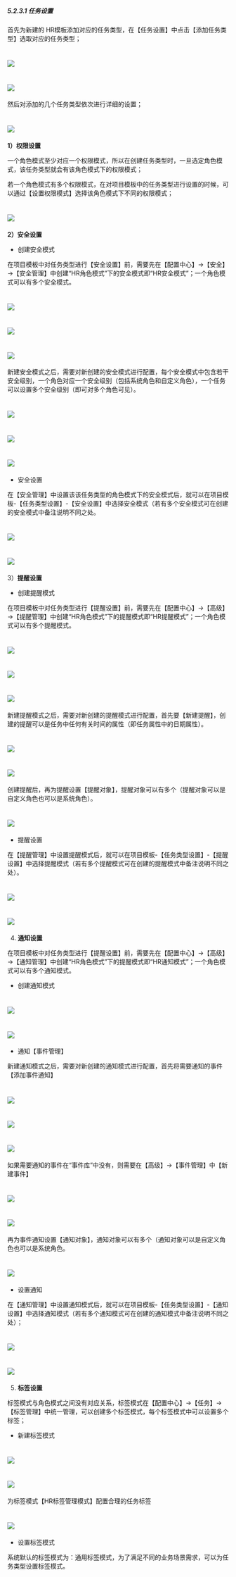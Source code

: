 ##### 5.2.3.1 任务设置

首先为新建的 HR模板添加对应的任务类型，在【任务设置】中点击【添加任务类型】选取对应的任务类型；

# ![](/assets/2任务设置-添加任务类型.png)

# ![](/assets/2任务设置-添加任务类型2.png)

然后对添加的几个任务类型依次进行详细的设置；

# ![](/assets/2任务设置-任务类型设置.png)


**1）权限设置**

一个角色模式至少对应一个权限模式，所以在创建任务类型时，一旦选定角色模式，该任务类型就会有该角色模式下的权限模式；

若一个角色模式有多个权限模式，在对项目模板中的任务类型进行设置的时候，可以通过【设置权限模式】选择该角色模式下不同的权限模式；

# ![](/assets/2任务设置-设置权限模式-正确.png)

**2）安全设置**

* 创建安全模式

在项目模板中对任务类型进行【安全设置】前，需要先在【配置中心】→【安全】→【安全管理】中创建“HR角色模式”下的安全模式即“HR安全模式”；一个角色模式可以有多个安全模式。

# ![](/assets/2.2任务设置-安全设置-创建安全模式1.png)

# ![](/assets/2.2任务设置-安全设置-创建安全模式2.png)

# ![](/assets/2.2任务设置-安全设置-创建安全模式3.png)


新建安全模式之后，需要对新创建的安全模式进行配置，每个安全模式中包含若干安全级别，一个角色对应一个安全级别（包括系统角色和自定义角色），一个任务可以设置多个安全级别（即可对多个角色可见）。

# ![](/assets/2.2任务设置-安全模式配置.png)

# ![](/assets/2.2任务设置-安全模式配置-新建安全级别.png)

# ![](/assets/2.2任务设置-安全模式配置-新建安全级别2.png)

* 安全设置

在【安全管理】中设置该该任务类型的角色模式下的安全模式后，就可以在项目模板-【任务类型设置】-【安全设置】中选择安全模式（若有多个安全模式可在创建的安全模式中备注说明不同之处。

# ![](/assets/2.2任务设置-安全设置.png)

# ![](/assets/2.2任务设置-安全设置2.png)


3）**提醒设置**

* 创建提醒模式

在项目模板中对任务类型进行【提醒设置】前，需要先在【配置中心】→【高级】→【提醒管理】中创建“HR角色模式”下的提醒模式即“HR提醒模式”；一个角色模式可以有多个提醒模式。

# ![](/assets/2.3提醒设置-创建提醒模式1.png)

# ![](/assets/2.3提醒设置-创建提醒模式2.png)

# ![](/assets/2.3提醒设置-创建提醒模式3.png)

新建提醒模式之后，需要对新创建的提醒模式进行配置，首先要【新建提醒】，创建的提醒可以是任务中任何有关时间的属性（即任务属性中的日期属性）。

# ![](/assets/2.3提醒设置-提醒模式配置.png)

# ![](/assets/2.3提醒设置-新建提醒1.png)

创建提醒后，再为提醒设置【提醒对象】，提醒对象可以有多个（提醒对象可以是自定义角色也可以是系统角色）。

# ![](/assets/2.3提醒设置-设置提醒对象.png)

* 提醒设置

在【提醒管理】中设置提醒模式后，就可以在项目模板-【任务类型设置】-【提醒设置】中选择提醒模式（若有多个提醒模式可在创建的提醒模式中备注说明不同之处）。

# ![](/assets/2.3提醒设置-设置提醒1.png)

# ![](/assets/2.3提醒设置-设置提醒2.png)

4) **通知设置**

在项目模板中对任务类型进行【提醒设置】前，需要先在【配置中心】→【高级】→【通知管理】中创建“HR角色模式”下的提醒模式即“HR通知模式”；一个角色模式可以有多个通知模式。

* 创建通知模式

# ![](/assets/2.4通知设置-新建通知模式.png)

# ![](/assets/2.4通知设置-新建通知模式2.png)

* 通知【事件管理】

新建通知模式之后，需要对新创建的通知模式进行配置，首先将需要通知的事件【添加事件通知】

# ![](/assets/2.4通知设置-新建通知模式-配置.png)

# ![](/assets/2.4通知设置-新建通知模式-添加事件通知.png)

# ![](/assets/2.4通知设置-新建通知模式-添加事件通知2.png)

如果需要通知的事件在“事件库”中没有，则需要在【高级】→【事件管理】中【新建事件】

# ![](/assets/2.4通知设置-高级-事件管理-新建事件1.png)

# ![](/assets/2.4通知设置-高级-事件管理-新建事件2.png)


再为事件通知设置【通知对象】，通知对象可以有多个（通知对象可以是自定义角色也可以是系统角色。

# ![](/assets/2.4通知设置-设置通知对象.png)

* 设置通知

在【通知管理】中设置通知模式后，就可以在项目模板-【任务类型设置】-【通知设置】中选择通知模式（若有多个通知模式可在创建的通知模式中备注说明不同之处）；

# ![](/assets/2.4通知设置-设置通知模式1.png)

# ![](/assets/2.4通知设置-设置通知模式2.png)

5) **标签设置**

标签模式与角色模式之间没有对应关系，标签模式在【配置中心】→【任务】→【标签管理】中统一管理，可以创建多个标签模式，每个标签模式中可以设置多个标签；

* 新建标签模式

# ![](/assets/2.5标签管理-新建标签.png)

# ![](/assets/2.5标签管理-新建标签2.png)

为标签模式【HR标签管理模式】配置合理的任务标签

# ![](/assets/2.5标签管理-标签模式管理.png)

* 设置标签模式

系统默认的标签模式为：通用标签模式，为了满足不同的业务场景需求，可以为任务类型设置标签模式。






